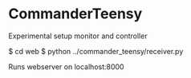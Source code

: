 # CommanderTeensy
Experimental setup monitor and controller

$ cd web
$ python ../commander_teensy/receiver.py

Runs webserver on localhost:8000
